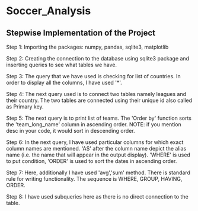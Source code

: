 # Soccer_Analysis

## Stepwise Implementation of the Project

Step 1: Importing the packages: numpy, pandas, sqlite3, matplotlib

Step 2: Creating the connection to the database using sqlite3 package and inserting queries to see what tables we have.

Step 3: The query that we have used is checking for list of countries. In order to display all the columns, I have used '*'.

Step 4: The next query used is to connect two tables namely leagues and their country. The two tables are connected using their unique id also called as Primary key.

Step 5: The next query is to print list of teams. The 'Order by' function sorts the 'team_long_name' column in ascending order. NOTE: if you mention desc in your code, it would sort in descending order.

Step 6: In the next query, I have used particular columns for which exact column names are mentioned. 'AS' after the column name depict the alias name (i.e. the name that will appear in the output display). 'WHERE' is used to put condition, 'ORDER' is used to sort the dates in ascending order.

Step 7: Here, additionally I have used 'avg','sum' method. There is standard rule for writing functionality. The sequence is WHERE, GROUP, HAVING, ORDER.

Step 8: I have used subqueries here as there is no direct connection to the table. 

